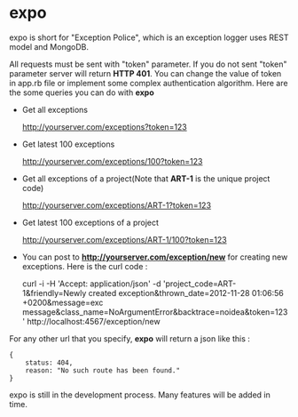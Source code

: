 # expo
expo is short for "Exception Police", which is an exception logger
uses REST model and MongoDB.

All requests must be sent with "token" parameter. If you do not sent "token"
parameter server will return **HTTP 401**. You can change the value of token 
in app.rb file or implement some complex authentication algorithm.
Here are the some queries you can do with **expo**

- Get all exceptions

    http://yourserver.com/exceptions?token=123

- Get latest 100 exceptions

    http://yourserver.com/exceptions/100?token=123

- Get all exceptions of a project(Note that **ART-1** is the unique project
  code)

    http://yourserver.com/exceptions/ART-1?token=123

- Get latest 100 exceptions of a project

    http://yourserver.com/exceptions/ART-1/100?token=123

- You can post to **http://yourserver.com/exception/new** for creating new
  exceptions. Here is the curl code : 

    curl -i -H 'Accept: application/json' -d 'project_code=ART-1&friendly=Newly created exception&thrown_date=2012-11-28 01:06:56 +0200&message=exc message&class_name=NoArgumentError&backtrace=noidea&token=123' http://localhost:4567/exception/new

For any other url that you specify, **expo** will return a json like this : 

    {
        status: 404,
        reason: "No such route has been found."
    }

expo is still in the development process. Many features will be added in time.
